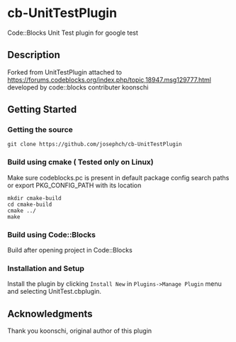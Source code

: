 # cb-UnitTestPlugin
Code::Blocks Unit Test plugin for google test

## Description

Forked from UnitTestPlugin attached to https://forums.codeblocks.org/index.php/topic,18947.msg129777.html developed by code::blocks contributer koonschi

## Getting Started
### Getting the source
```
git clone https://github.com/josephch/cb-UnitTestPlugin
```
### Build using cmake ( Tested only on Linux)
Make sure codeblocks.pc is present in default package config search paths or export PKG_CONFIG_PATH with its location
```
mkdir cmake-build
cd cmake-build
cmake ../
make
```
### Build using Code::Blocks
Build after opening project in Code::Blocks

### Installation and Setup
Install the plugin by clicking ```Install New``` in ```Plugins->Manage Plugin``` menu and selecting UnitTest.cbplugin.  

## Acknowledgments
Thank you koonschi, original author of this plugin

